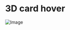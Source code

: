 # 3D card hover 
![Image](https://github.com/user-attachments/assets/f9fc9258-8266-4998-b359-30463baffadd)
